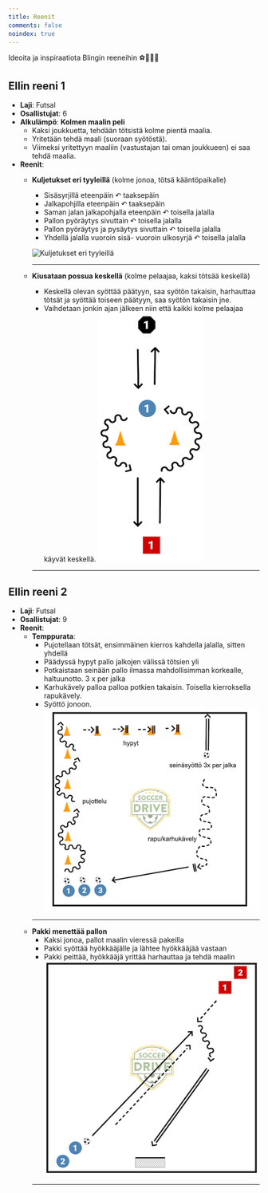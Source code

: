 ```yaml
---
title: Reenit
comments: false
noindex: true
---
```


Ideoita ja inspiraatiota Blingin reeneihin ⚽️🥅🏋️‍♀️

## Ellin reeni 1

* **Laji**: Futsal
* **Osallistujat**: 6
* **Alkulämpö**: **Kolmen maalin peli**
  * Kaksi joukkuetta, tehdään tötsistä kolme pientä maalia.
  * Yritetään tehdä maali (suoraan syötöstä).
  * Viimeksi yritettyyn maaliin (vastustajan tai oman joukkueen)  ei saa tehdä maalia.
* **Reenit**:
  * **Kuljetukset eri tyyleillä** (kolme jonoa, tötsä kääntöpaikalle)
      * Sisäsyrjillä eteenpäin ↶ taaksepäin
      * Jalkapohjilla eteenpäin ↶ taaksepäin
      * Saman jalan jalkapohjalla eteenpäin ↶ toisella jalalla
      * Pallon pyöräytys sivuttain ↶ toisella jalalla
      * Pallon pyöräytys ja pysäytys sivuttain ↶ toisella jalalla
      * Yhdellä jalalla vuoroin sisä- vuoroin ulkosyrjä ↶ toisella jalalla

      ![Kuljetukset eri tyyleillä](kuljetukset-eri-tyyleillä.png)
      ***
  * **Kiusataan possua keskellä** (kolme pelaajaa, kaksi tötsää keskellä)
      * Keskellä olevan syöttää päätyyn, saa syötön takaisin, harhauttaa tötsät ja syöttää toiseen päätyyn, saa syötön takaisin jne.
      * Vaihdetaan jonkin ajan jälkeen niin että kaikki kolme pelaajaa käyvät keskellä.
      ![Possun kiusaus](possun-kiusaus.png)
      ***

## Ellin reeni 2

* **Laji**: Futsal
* **Osallistujat**: 9
* **Reenit**:
  * **Temppurata**:
    * Pujotellaan tötsät, ensimmäinen kierros kahdella jalalla, sitten yhdellä
    * Päädyssä hypyt pallo jalkojen välissä tötsien yli
    * Potkaistaan seinään pallo ilmassa mahdollisimman korkealle, haltuunotto. 3 x per jalka
    * Karhukävely palloa palloa potkien takaisin. Toisella kierroksella rapukävely.
    * Syöttö jonoon.
    ![Temppurata](temppurata.png)
    ***
  * **Pakki menettää pallon**
    * Kaksi jonoa, pallot maalin vieressä pakeilla
    * Pakki syöttää hyökkääjälle ja lähtee hyökkääjää vastaan
    * Pakki peittää, hyökkääjä yrittää harhauttaa ja tehdä maalin
    ![Pakin menetys](pakin-menetys.png)
    ***


